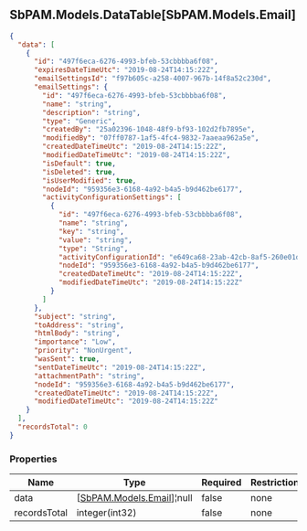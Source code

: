 
<h2 id="tocS_SbPAM.Models.DataTable[SbPAM.Models.Email]">SbPAM.Models.DataTable[SbPAM.Models.Email]</h2>

<a id="schemasbpam.models.datatable[sbpam.models.email]"></a>
<a id="schema_SbPAM.Models.DataTable[SbPAM.Models.Email]"></a>
<a id="tocSsbpam.models.datatable[sbpam.models.email]"></a>
<a id="tocssbpam.models.datatable[sbpam.models.email]"></a>

```json
{
  "data": [
    {
      "id": "497f6eca-6276-4993-bfeb-53cbbbba6f08",
      "expiresDateTimeUtc": "2019-08-24T14:15:22Z",
      "emailSettingsId": "f97b605c-a258-4007-967b-14f8a52c230d",
      "emailSettings": {
        "id": "497f6eca-6276-4993-bfeb-53cbbbba6f08",
        "name": "string",
        "description": "string",
        "type": "Generic",
        "createdBy": "25a02396-1048-48f9-bf93-102d2fb7895e",
        "modifiedBy": "07ff0787-1af5-4fc4-9832-7aaeaa962a5e",
        "createdDateTimeUtc": "2019-08-24T14:15:22Z",
        "modifiedDateTimeUtc": "2019-08-24T14:15:22Z",
        "isDefault": true,
        "isDeleted": true,
        "isUserModified": true,
        "nodeId": "959356e3-6168-4a92-b4a5-b9d462be6177",
        "activityConfigurationSettings": [
          {
            "id": "497f6eca-6276-4993-bfeb-53cbbbba6f08",
            "name": "string",
            "key": "string",
            "value": "string",
            "type": "String",
            "activityConfigurationId": "e649ca68-23ab-42cb-8af5-260e01dc50d6",
            "nodeId": "959356e3-6168-4a92-b4a5-b9d462be6177",
            "createdDateTimeUtc": "2019-08-24T14:15:22Z",
            "modifiedDateTimeUtc": "2019-08-24T14:15:22Z"
          }
        ]
      },
      "subject": "string",
      "toAddress": "string",
      "htmlBody": "string",
      "importance": "Low",
      "priority": "NonUrgent",
      "wasSent": true,
      "sentDateTimeUtc": "2019-08-24T14:15:22Z",
      "attachmentPath": "string",
      "nodeId": "959356e3-6168-4a92-b4a5-b9d462be6177",
      "createdDateTimeUtc": "2019-08-24T14:15:22Z",
      "modifiedDateTimeUtc": "2019-08-24T14:15:22Z"
    }
  ],
  "recordsTotal": 0
}

```

### Properties

|Name|Type|Required|Restrictions|Description|
|---|---|---|---|---|
|data|[[SbPAM.Models.Email](../Models/sbpam.models.email.md)]¦null|false|none|none|
|recordsTotal|integer(int32)|false|none|none|


